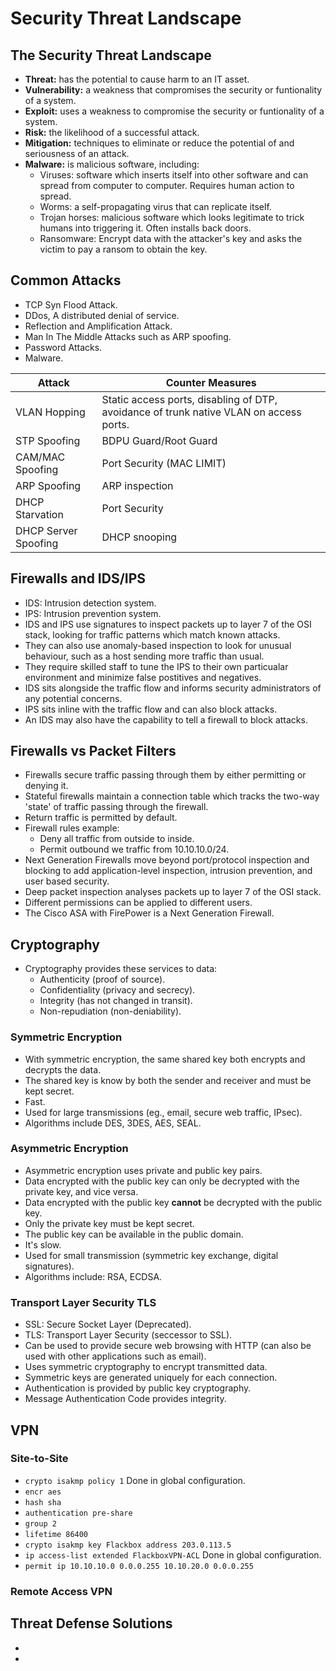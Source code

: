 # Security Threat Landscape #

## The Security Threat Landscape ##

- **Threat:** has the potential to cause harm to an IT asset.
- **Vulnerability:** a weakness that compromises the security or funtionality of a system.
- **Exploit:** uses a weakness to compromise the security or funtionality of a system.
- **Risk:** the likelihood of a successful attack.
- **Mitigation:** techniques to eliminate or reduce the potential of and seriousness of an attack.
- **Malware:** is malicious software, including:
	- Viruses: software which inserts itself into other software and can spread from computer to computer. Requires human action to spread.
	- Worms: a self-propagating virus that can replicate itself.
	- Trojan horses: malicious software which looks legitimate to trick humans into triggering it. Often installs back doors.
	- Ransomware: Encrypt data with the attacker's key and asks the victim to pay a ransom to obtain the key.

## Common Attacks ##
- TCP Syn Flood Attack.
- DDos, A distributed denial of service.
- Reflection and Amplification Attack.
- Man In The Middle Attacks such as ARP spoofing.
- Password Attacks.
- Malware.

| Attack               | Counter Measures                                                                       |
|----------------------|----------------------------------------------------------------------------------------|
| VLAN Hopping         | Static access ports, disabling of DTP, avoidance of trunk native VLAN on access ports. |
| STP Spoofing         | BDPU Guard/Root Guard                                                                  |
| CAM/MAC Spoofing     | Port Security (MAC LIMIT)                                                              |
| ARP Spoofing         | ARP inspection                                                                         |
| DHCP Starvation      | Port Security                                                                          |
| DHCP Server Spoofing | DHCP snooping                                                                          |

## Firewalls and IDS/IPS ##
- IDS: Intrusion detection system.
- IPS: Intrusion prevention system.
- IDS and IPS use signatures to inspect packets up to layer 7 of the OSI stack, looking for traffic patterns which match known attacks.
- They can also use anomaly-based inspection to look for unusual behaviour, such as a host sending more traffic than usual.
- They require skilled staff to tune the IPS to their own particualar environment and minimize false postitives and negatives.
- IDS sits alongside the traffic flow and informs security administrators of any potential concerns.
- IPS sits inline with the traffic flow and can also block attacks.
- An IDS may also have the capability to tell a firewall to block attacks.

## Firewalls vs Packet Filters ##
- Firewalls secure traffic passing through them by either permitting or denying it.
- Stateful firewalls maintain a connection table which tracks the two-way 'state' of traffic passing through the firewall.
- Return traffic is permitted by default.
- Firewall rules example:
	- Deny all traffic from outside to inside.
	- Permit outbound we traffic from 10.10.10.0/24.
- Next Generation Firewalls move beyond port/protocol inspection and blocking to add application-level inspection, intrusion prevention, and user based security.
- Deep packet inspection analyses packets up to layer 7 of the OSI stack.
- Different permissions can be applied to different users.
- The Cisco ASA with FirePower is a Next Generation Firewall.

## Cryptography ##
- Cryptography provides these services to data:
	- Authenticity (proof of source).
	- Confidentiality (privacy and secrecy).
	- Integrity (has not changed in transit).
	- Non-repudiation (non-deniability).

### Symmetric Encryption ###
- With symmetric encryption, the same shared key both encrypts and decrypts the data.
- The shared key is know by both the sender and receiver and must be kept secret.
- Fast.
- Used for large transmissions (eg., email, secure web traffic, IPsec).
- Algorithms include DES, 3DES, AES, SEAL.

### Asymmetric Encryption ###
- Asymmetric encryption uses private and public key pairs.
- Data encrypted with the public key can only be decrypted with the private key, and vice versa.
- Data encrypted with the public key **cannot** be decrypted with the public key.
- Only the private key must be kept secret.
- The public key can be available in the public domain.
- It's slow.
- Used for small transmission (symmetric key exchange, digital signatures).
- Algorithms include: RSA, ECDSA.

### Transport Layer Security TLS ###
- SSL: Secure Socket Layer (Deprecated).
- TLS: Transport Layer Security (seccessor to SSL).
- Can be used to provide secure web browsing with HTTP (can also be used with other applications such as email).
- Uses symmetric cryptography to encrypt transmitted data.
- Symmetric keys are generated uniquely for each connection.
- Authentication is provided by public key cryptography.
- Message Authentication Code provides integrity.

## VPN ##
### Site-to-Site ###
- ```crypto isakmp policy 1``` Done in global configuration.
- ```encr aes```
- ```hash sha```
- ```authentication pre-share```
- ```group 2```
- ```lifetime 86400```
- ```crypto isakmp key Flackbox address 203.0.113.5```
- ```ip access-list extended FlackboxVPN-ACL``` Done in global configuration.
- ```permit ip 10.10.10.0 0.0.0.255 10.10.20.0 0.0.0.255```

### Remote Access VPN ###

## Threat Defense Solutions ##
- 
- 